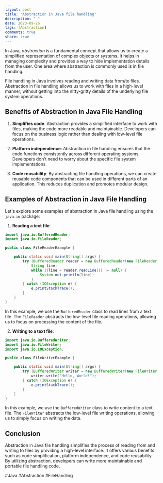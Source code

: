```yaml
---
layout: post
title: "Abstraction in Java file handling"
description: " "
date: 2023-09-26
tags: [Abstraction]
comments: true
share: true
---
```


In Java, *abstraction* is a fundamental concept that allows us to create a simplified representation of complex objects or systems. It helps in managing complexity and provides a way to hide implementation details from the user. One area where abstraction is commonly used is in file handling.

File handling in Java involves reading and writing data from/to files. Abstraction in file handling allows us to work with files in a high-level manner, without getting into the nitty-gritty details of the underlying file system operations.

## Benefits of Abstraction in Java File Handling

1. **Simplifies code**: Abstraction provides a simplified interface to work with files, making the code more readable and maintainable. Developers can focus on the business logic rather than dealing with low-level file operations.

2. **Platform independence**: Abstraction in file handling ensures that the code functions consistently across different operating systems. Developers don't need to worry about the specific file system implementations.

3. **Code reusability**: By abstracting file handling operations, we can create reusable code components that can be used in different parts of an application. This reduces duplication and promotes modular design.

## Examples of Abstraction in Java File Handling

Let's explore some examples of abstraction in Java file handling using the `java.io` package:

1. **Reading a text file**:

```java
import java.io.BufferedReader;
import java.io.FileReader;

public class FileReaderExample {

    public static void main(String[] args) {
        try (BufferedReader reader = new BufferedReader(new FileReader("file.txt"))) {
            String line;
            while ((line = reader.readLine()) != null) {
                System.out.println(line);
            }
        } catch (IOException e) {
            e.printStackTrace();
        }
    }
}
```

In this example, we use the `BufferedReader` class to read lines from a text file. The `FileReader` abstracts the low-level file reading operations, allowing us to focus on processing the content of the file.

2. **Writing to a text file**:

```java
import java.io.BufferedWriter;
import java.io.FileWriter;
import java.io.IOException;

public class FileWriterExample {

    public static void main(String[] args) {
        try (BufferedWriter writer = new BufferedWriter(new FileWriter("output.txt"))) {
            writer.write("Hello, World!");
        } catch (IOException e) {
            e.printStackTrace();
        }
    }
}
```

In this example, we use the `BufferedWriter` class to write content to a text file. The `FileWriter` abstracts the low-level file writing operations, allowing us to simply focus on writing the data.

## Conclusion

Abstraction in Java file handling simplifies the process of reading from and writing to files by providing a high-level interface. It offers various benefits such as code simplification, platform independence, and code reusability. By utilizing abstraction, developers can write more maintainable and portable file handling code.

#Java #Abstraction #FileHandling